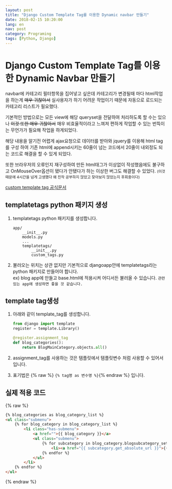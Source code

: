 ```yaml
---
layout: post
title: "Django Custom Template Tag를 이용한 Dynamic navbar 만들기"
date: 2018-02-15 10:20:00
lang: en
nav: post
category: Programing
tags: [Python, Django]
---
```


# Django Custom Template Tag를 이용한 Dynamic Navbar 만들기 

navbar에 카테고리 필터항목을 집어넣고 싶은데 카테고리가 변경될때 마다 html작업을 하는게 <s>매우 귀찮아서</s> 실사용자가 하기 어려운 작업이기 때문에
자동으로 로드되는 카테고리 리스트가 필요했다.

기본적인 방법으로는 모든 view에 해당 queryset을 전달하여 처리하도록 할 수는 있으나 <s>이것 또한 매우 귀찮아서</s> 매우 비효율적이라고 느껴져 편하게 작업할 수 있는 번뜩이는 무언가가 필요해 작업을 하게되었다.

해당 내용을 알기전 어렵게 ajax요청으로 데이터를 받아와 jquery를 이용해 html tag를 구성 하여 기존 html에 append시키는 60줄이 넘는 코드에서 20줄이 내외정도 되는 코드로 해결을 할 수 있게 되었다.

또한 브라우저의 오류인지 재구성하여 만든 html태그가 이상없이 작성했음에도 불구하고 OnMouseOver옵션이 됐다가 안됐다가 하는 이상한 버그도 해결할 수 있었다. <small>(이것때문에 4시간을 넘게 고생했다 왜 진작 공부하지 않았고 찾아보지 않았는지 후회중이다)</small>

[custom template tag 공식문서](https://docs.djangoproject.com/en/2.0/howto/custom-template-tags/)


## templatetags python 패키지 생성 

1. templatetags python 패키지를 생성합니다. 

	```
	app/
		__init__.py
		models.py
		...
		templatetags/
			__init__.py
			custom_tags.py
	```

2. 불러오는 위치는 상관 없지만 기본적으로 djangoapp안에 templatetags라는 python 패키지로 만들어야 합니다.<br>
        ex) blog app에 만들고 base.html에 적용시켜 어디서든 불러올 수 있습니다.
`관련있는 app에 생성하면 좋을 것 같습니다.`

## template tag생성 
1. 아래와 같이 template_tag를 생성합니다.

	```python
	from django import template
	register = template.Library()
	
	@register.assignment_tag
	def blog_categories():
	    return BlogMainCategory.objects.all()
	
	```
2. assignment_tag를 사용하는 것은 템플릿에서 템플릿변수 처럼 사용할 수 있어서입니다.
3. 표기법은 {% raw %} `{% tag명 as 변수명 %}`{% endraw %} 입니다.


## 실제 적용 코드 
{% raw %}

```html
{% blog_categories as blog_category_list %}
<ul class="submenu">
    {% for blog_category in blog_category_list %}
        <li class="has-submenu">
            <a href="">{{ blog_category }}</a>
            <ul class="submenu">
                {% for subcategory in blog_category.blogsubcategory_set.all %}
                    <li><a href="{{ subcategory.get_absolute_url }}">{{ subcategory.name }}</a></li>
                {% endfor %}
            </ul>
        </li>
    {% endfor %}
</ul>
```
{% endraw %}
